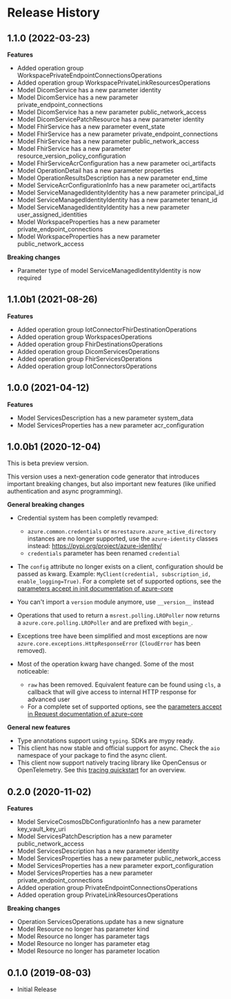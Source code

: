 # Release History

## 1.1.0 (2022-03-23)

**Features**

  - Added operation group WorkspacePrivateEndpointConnectionsOperations
  - Added operation group WorkspacePrivateLinkResourcesOperations
  - Model DicomService has a new parameter identity
  - Model DicomService has a new parameter private_endpoint_connections
  - Model DicomService has a new parameter public_network_access
  - Model DicomServicePatchResource has a new parameter identity
  - Model FhirService has a new parameter event_state
  - Model FhirService has a new parameter private_endpoint_connections
  - Model FhirService has a new parameter public_network_access
  - Model FhirService has a new parameter resource_version_policy_configuration
  - Model FhirServiceAcrConfiguration has a new parameter oci_artifacts
  - Model OperationDetail has a new parameter properties
  - Model OperationResultsDescription has a new parameter end_time
  - Model ServiceAcrConfigurationInfo has a new parameter oci_artifacts
  - Model ServiceManagedIdentityIdentity has a new parameter principal_id
  - Model ServiceManagedIdentityIdentity has a new parameter tenant_id
  - Model ServiceManagedIdentityIdentity has a new parameter user_assigned_identities
  - Model WorkspaceProperties has a new parameter private_endpoint_connections
  - Model WorkspaceProperties has a new parameter public_network_access

**Breaking changes**

  - Parameter type of model ServiceManagedIdentityIdentity is now required

## 1.1.0b1 (2021-08-26)

**Features**

  - Added operation group IotConnectorFhirDestinationOperations
  - Added operation group WorkspacesOperations
  - Added operation group FhirDestinationsOperations
  - Added operation group DicomServicesOperations
  - Added operation group FhirServicesOperations
  - Added operation group IotConnectorsOperations

## 1.0.0 (2021-04-12)

**Features**

  - Model ServicesDescription has a new parameter system_data
  - Model ServicesProperties has a new parameter acr_configuration

## 1.0.0b1 (2020-12-04)

This is beta preview version.

This version uses a next-generation code generator that introduces important breaking changes, but also important new features (like unified authentication and async programming).

**General breaking changes**

- Credential system has been completly revamped:

  - `azure.common.credentials` or `msrestazure.azure_active_directory` instances are no longer supported, use the `azure-identity` classes instead: https://pypi.org/project/azure-identity/
  - `credentials` parameter has been renamed `credential`

- The `config` attribute no longer exists on a client, configuration should be passed as kwarg. Example: `MyClient(credential, subscription_id, enable_logging=True)`. For a complete set of
  supported options, see the [parameters accept in init documentation of azure-core](https://github.com/Azure/azure-sdk-for-python/blob/main/sdk/core/azure-core/CLIENT_LIBRARY_DEVELOPER.md#available-policies)
- You can't import a `version` module anymore, use `__version__` instead
- Operations that used to return a `msrest.polling.LROPoller` now returns a `azure.core.polling.LROPoller` and are prefixed with `begin_`.
- Exceptions tree have been simplified and most exceptions are now `azure.core.exceptions.HttpResponseError` (`CloudError` has been removed).
- Most of the operation kwarg have changed. Some of the most noticeable:

  - `raw` has been removed. Equivalent feature can be found using `cls`, a callback that will give access to internal HTTP response for advanced user
  - For a complete set of
  supported options, see the [parameters accept in Request documentation of azure-core](https://github.com/Azure/azure-sdk-for-python/blob/main/sdk/core/azure-core/CLIENT_LIBRARY_DEVELOPER.md#available-policies)

**General new features**

- Type annotations support using `typing`. SDKs are mypy ready.
- This client has now stable and official support for async. Check the `aio` namespace of your package to find the async client.
- This client now support natively tracing library like OpenCensus or OpenTelemetry. See this [tracing quickstart](https://github.com/Azure/azure-sdk-for-python/tree/main/sdk/core/azure-core-tracing-opentelemetry) for an overview.

## 0.2.0 (2020-11-02)

**Features**

  - Model ServiceCosmosDbConfigurationInfo has a new parameter key_vault_key_uri
  - Model ServicesPatchDescription has a new parameter public_network_access
  - Model ServicesDescription has a new parameter identity
  - Model ServicesProperties has a new parameter public_network_access
  - Model ServicesProperties has a new parameter export_configuration
  - Model ServicesProperties has a new parameter private_endpoint_connections
  - Added operation group PrivateEndpointConnectionsOperations
  - Added operation group PrivateLinkResourcesOperations

**Breaking changes**

  - Operation ServicesOperations.update has a new signature
  - Model Resource no longer has parameter kind
  - Model Resource no longer has parameter tags
  - Model Resource no longer has parameter etag
  - Model Resource no longer has parameter location

## 0.1.0 (2019-08-03)

  - Initial Release
